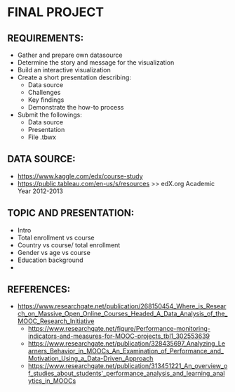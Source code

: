 # FINAL PROJECT

## REQUIREMENTS:

  - Gather and prepare own datasource
  - Determine the story and message for the visualization
  - Build an interactive visualization
  - Create a short presentation describing:
    - Data source
    - Challenges
    - Key findings
    - Demonstrate the how-to process
  - Submit the followings:
    - Data source
    - Presentation
    - File .tbwx

## DATA SOURCE:

  - https://www.kaggle.com/edx/course-study
  - https://public.tableau.com/en-us/s/resources >> edX.org Academic Year 2012-2013
  
## TOPIC AND PRESENTATION:
  - Intro 
  - Total enrollment vs course
  - Country vs course/ total enrollment
  - Gender vs age vs course
  - Education background
  - 

## REFERENCES:
- https://www.researchgate.net/publication/268150454_Where_is_Research_on_Massive_Open_Online_Courses_Headed_A_Data_Analysis_of_the_MOOC_Research_Initiative
  - https://www.researchgate.net/figure/Performance-monitoring-indicators-and-measures-for-MOOC-projects_tbl1_302553639
  - https://www.researchgate.net/publication/328435697_Analyzing_Learners_Behavior_in_MOOCs_An_Examination_of_Performance_and_Motivation_Using_a_Data-Driven_Approach
  - https://www.researchgate.net/publication/313451221_An_overview_of_studies_about_students'_performance_analysis_and_learning_analytics_in_MOOCs

